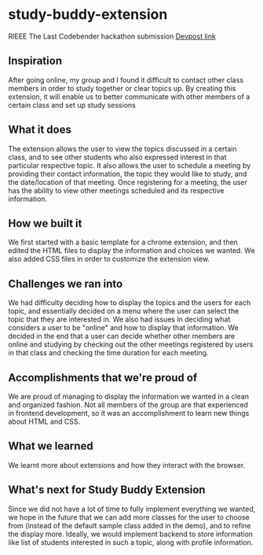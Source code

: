# study-buddy-extension
 RIEEE The Last Codebender hackathon submission
 [Devpost link](https://devpost.com/software/study-buddy-extension) 


## Inspiration
After going online, my group and I found it difficult to contact other class members in order to study together or clear topics up. By creating this extension, it will enable us to better communicate with other members of a certain class and set up study sessions
## What it does
The extension allows the user to view the topics discussed in a certain class, and to see other students who also expressed interest in that particular respective topic. It also allows the user to schedule a meeting by providing their contact information, the topic they would like to study, and the date/location of that meeting. Once registering for a meeting, the user has the ability to view other meetings scheduled and its respective information. 
## How we built it
We first started with a basic template for a chrome extension, and then edited the HTML files to display the information and choices we wanted. We also added CSS files in order to customize the extension view.
## Challenges we ran into
We had difficulty deciding how to display the topics and the users for each topic, and essentially decided on a menu where the user can select the topic that they are interested in. We also had issues in deciding what considers a user to be "online" and how to display that information. We decided in the end that a user can decide whether other members are online and studying by checking out the other meetings registered by users in that class and checking the time duration for each meeting.  
## Accomplishments that we're proud of
We are proud of managing to display the information we wanted in a clean and organized fashion. Not all members of the group are that experienced in frontend development, so it was an accomplishment to learn new things about HTML and CSS.  
## What we learned
We learnt more about extensions and how they interact with the browser. 
## What's next for Study Buddy Extension
Since we did not have a lot of time to fully implement everything we wanted, we hope in the future that we can add more classes for the user to choose from (instead of the default sample class added in the demo), and to refine the display more. Ideally, we would implement backend to store information like list of students interested in such a topic, along with profile information.
